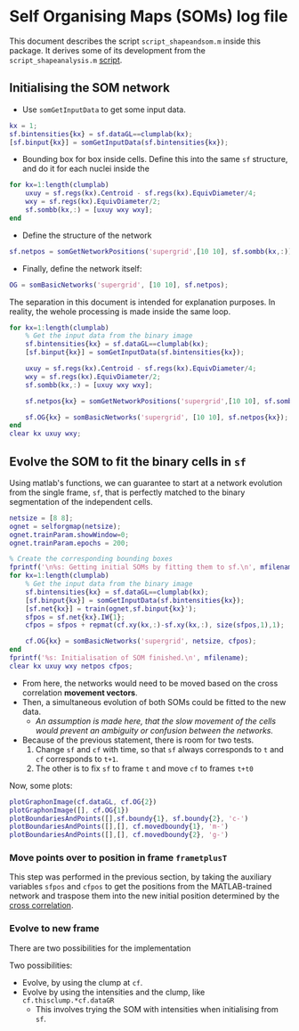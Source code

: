 # Self Organising Maps (SOMs) log file
This document describes the script `script_shapeandsom.m` inside this package.
It derives some of its development from the `script_shapeanalysis.m`
[script](./shapeanalysis.md).
## Initialising the SOM network
+ Use `somGetInputData` to get some input data.
```Matlab
kx = 1;
sf.bintensities{kx} = sf.dataGL==clumplab(kx);
[sf.binput{kx}] = somGetInputData(sf.bintensities{kx});
```
+ Bounding box for box inside cells. Define this into the same `sf` structure,
and do it for each nuclei inside the
```Matlab
for kx=1:length(clumplab)
    uxuy = sf.regs(kx).Centroid - sf.regs(kx).EquivDiameter/4;
    wxy = sf.regs(kx).EquivDiameter/2;
    sf.sombb(kx,:) = [uxuy wxy wxy];
end
```
+ Define the structure of the network
```Matlab
sf.netpos = somGetNetworkPositions('supergrid',[10 10], sf.sombb(kx,:));
```
+ Finally, define the network itself:
```Matlab
OG = somBasicNetworks('supergrid', [10 10], sf.netpos);
```
The separation in this document is intended for explanation purposes. In
reality, the wehole processing is made inside the same loop.
```Matlab
for kx=1:length(clumplab)
    % Get the input data from the binary image
    sf.bintensities{kx} = sf.dataGL==clumplab(kx);
    [sf.binput{kx}] = somGetInputData(sf.bintensities{kx});

    uxuy = sf.regs(kx).Centroid - sf.regs(kx).EquivDiameter/4;
    wxy = sf.regs(kx).EquivDiameter/2;
    sf.sombb(kx,:) = [uxuy wxy wxy];

    sf.netpos{kx} = somGetNetworkPositions('supergrid',[10 10], sf.sombb(kx,:));

    sf.OG{kx} = somBasicNetworks('supergrid', [10 10], sf.netpos{kx});
end
clear kx uxuy wxy;
```
## Evolve the SOM to fit the binary cells in `sf`
Using matlab's functions, we can guarantee to start at a network
evolution from the single frame, `sf`, that is perfectly matched to
the binary segmentation of the independent cells.
```Matlab
netsize = [8 8];
ognet = selforgmap(netsize);
ognet.trainParam.showWindow=0;
ognet.trainParam.epochs = 200;

% Create the corresponding bounding boxes
fprintf('\n%s: Getting initial SOMs by fitting them to sf.\n', mfilename);
for kx=1:length(clumplab)
    % Get the input data from the binary image
    sf.bintensities{kx} = sf.dataGL==clumplab(kx);
    [sf.binput{kx}] = somGetInputData(sf.bintensities{kx});
    [sf.net{kx}] = train(ognet,sf.binput{kx}');
    sfpos = sf.net{kx}.IW{1};
    cfpos = sfpos + repmat(cf.xy(kx,:)-sf.xy(kx,:), size(sfpos,1),1);

    cf.OG{kx} = somBasicNetworks('supergrid', netsize, cfpos);
end
fprintf('%s: Initialisation of SOM finished.\n', mfilename);
clear kx uxuy wxy netpos cfpos;
```
+ From here, the networks would need to be moved based on the cross correlation
**movement vectors**.
+ Then, a simultaneous evolution of both SOMs could be fitted to the new data.
  + _An assumption is made here, that the slow movement of the cells would prevent an ambiguity or confusion between the networks._
+ Because of the previous statement, there is room for two tests.
    1. Change `sf` and `cf` with time, so that `sf` always corresponds to `t`
    and `cf` corresponds to `t+1`.
    2. The other is to fix `sf` to frame `t` and move `cf` to frames `t+t0`

Now, some plots:
```Matlab
plotGraphonImage(cf.dataGL, cf.OG{2})
plotGraphonImage([], cf.OG{1})
plotBoundariesAndPoints([],sf.boundy{1}, sf.boundy{2}, 'c-')
plotBoundariesAndPoints([],[], cf.movedboundy{1}, 'm-')
plotBoundariesAndPoints([],[], cf.movedboundy{2}, 'g-')
```
### Move points over to position in frame `frametplusT`
This step was performed in the previous section, by taking the auxiliary variables `sfpos` and `cfpos` to get the positions from the MATLAB-trained
network and traspose them into the new initial position determined by
the [cross correlation](./shapeanalysis.md).
### Evolve to new frame
There are two possibilities for the implementation

Two possibilities:
+ Evolve, by using the clump at `cf`.
+ Evolve by using the intensities and the clump, like
`cf.thisclump.*cf.dataGR`
  + This involves trying the SOM with intensities when initialising
  from `sf`.
